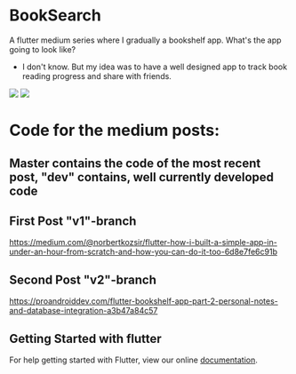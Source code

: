 # BookSearch

A flutter medium series where I gradually a bookshelf app.
What's the app going to look like?
- I don't know. But my idea was to have a well designed app to track book reading progress and share with friends. 


![](https://github.com/Norbert515/BookSearch/blob/master/readmeAssets/first.gif)
![](https://github.com/Norbert515/BookSearch/blob/master/readmeAssets/second.gif)




# Code for the medium posts:

## Master contains the code of the most recent post, "dev" contains, well currently developed code

## First Post "v1"-branch
https://medium.com/@norbertkozsir/flutter-how-i-built-a-simple-app-in-under-an-hour-from-scratch-and-how-you-can-do-it-too-6d8e7fe6c91b

## Second Post "v2"-branch
https://proandroiddev.com/flutter-bookshelf-app-part-2-personal-notes-and-database-integration-a3b47a84c57





## Getting Started with flutter

For help getting started with Flutter, view our online
[documentation](http://flutter.io/).
